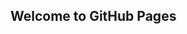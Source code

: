 ## Welcome to GitHub Pages

<script>
  window.watsonAssistantChatOptions = {
      integrationID: "a159b5c6-28f2-4936-be91-4d6748451b71", // The ID of this integration.
      region: "us-south", // The region your integration is hosted in.
      serviceInstanceID: "8e26dd74-085a-475c-913d-a3d6bd47d3aa", // The ID of your service instance.
      onLoad: function(instance) { instance.render(); }
    };
  setTimeout(function(){
    const t=document.createElement('script');
    t.src="https://web-chat.global.assistant.watson.appdomain.cloud/loadWatsonAssistantChat.js";
    document.head.appendChild(t);
  });
</script>
